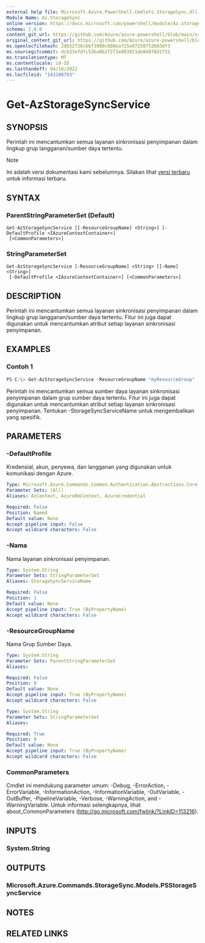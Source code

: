 ```yaml
---
external help file: Microsoft.Azure.PowerShell.Cmdlets.StorageSync.dll-Help.xml
Module Name: Az.StorageSync
online version: https://docs.microsoft.com/powershell/module/Az.storagesync/get-Azstoragesyncservice
schema: 2.0.0
content_git_url: https://github.com/Azure/azure-powershell/blob/main/src/StorageSync/StorageSync/help/Get-AzStorageSyncService.md
original_content_git_url: https://github.com/Azure/azure-powershell/blob/main/src/StorageSync/StorageSync/help/Get-AzStorageSyncService.md
ms.openlocfilehash: 2db52f26c6bf3900c608ea725a97250752603df3
ms.sourcegitcommit: dcb33efdfc53ba0b2f271e883021de84878d1f31
ms.translationtype: MT
ms.contentlocale: id-ID
ms.lasthandoff: 04/18/2022
ms.locfileid: "143188793"
---
```

# Get-AzStorageSyncService

## SYNOPSIS
Perintah ini mencantumkan semua layanan sinkronisasi penyimpanan dalam lingkup grup langganan/sumber daya tertentu.

> [!NOTE]
>Ini adalah versi dokumentasi kami sebelumnya. Silakan lihat [versi terbaru](/powershell/module/az.storagesync/get-azstoragesyncservice) untuk informasi terbaru.

## SYNTAX

### ParentStringParameterSet (Default)
```
Get-AzStorageSyncService [[-ResourceGroupName] <String>] [-DefaultProfile <IAzureContextContainer>]
 [<CommonParameters>]
```

### StringParameterSet
```
Get-AzStorageSyncService [-ResourceGroupName] <String> [[-Name] <String>]
 [-DefaultProfile <IAzureContextContainer>] [<CommonParameters>]
```

## DESCRIPTION
Perintah ini mencantumkan semua layanan sinkronisasi penyimpanan dalam lingkup grup langganan/sumber daya tertentu. Fitur ini juga dapat digunakan untuk mencantumkan atribut setiap layanan sinkronisasi penyimpanan.

## EXAMPLES

### Contoh 1
```powershell
PS C:\> Get-AzStorageSyncService -ResourceGroupName "myResourceGroup"
```

Perintah ini mencantumkan semua sumber daya layanan sinkronisasi penyimpanan dalam grup sumber daya tertentu. Fitur ini juga dapat digunakan untuk mencantumkan atribut setiap layanan sinkronisasi penyimpanan. Tentukan -StorageSyncServiceName untuk mengembalikan yang spesifik.

## PARAMETERS

### -DefaultProfile
Kredensial, akun, penyewa, dan langganan yang digunakan untuk komunikasi dengan Azure.

```yaml
Type: Microsoft.Azure.Commands.Common.Authentication.Abstractions.Core.IAzureContextContainer
Parameter Sets: (All)
Aliases: AzContext, AzureRmContext, AzureCredential

Required: False
Position: Named
Default value: None
Accept pipeline input: False
Accept wildcard characters: False
```

### -Nama
Nama layanan sinkronisasi penyimpanan.

```yaml
Type: System.String
Parameter Sets: StringParameterSet
Aliases: StorageSyncServiceName

Required: False
Position: 1
Default value: None
Accept pipeline input: True (ByPropertyName)
Accept wildcard characters: False
```

### -ResourceGroupName
Nama Grup Sumber Daya.

```yaml
Type: System.String
Parameter Sets: ParentStringParameterSet
Aliases:

Required: False
Position: 0
Default value: None
Accept pipeline input: True (ByPropertyName)
Accept wildcard characters: False
```

```yaml
Type: System.String
Parameter Sets: StringParameterSet
Aliases:

Required: True
Position: 0
Default value: None
Accept pipeline input: True (ByPropertyName)
Accept wildcard characters: False
```

### CommonParameters
Cmdlet ini mendukung parameter umum: -Debug, -ErrorAction, -ErrorVariable, -InformationAction, -InformationVariable, -OutVariable, -OutBuffer, -PipelineVariable, -Verbose, -WarningAction, and -WarningVariable. Untuk informasi selengkapnya, lihat about_CommonParameters (http://go.microsoft.com/fwlink/?LinkID=113216).

## INPUTS

### System.String

## OUTPUTS

### Microsoft.Azure.Commands.StorageSync.Models.PSStorageSyncService

## NOTES

## RELATED LINKS
